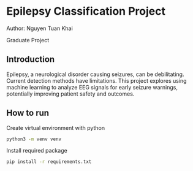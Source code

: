 # Epilepsy Classification Project
Author: Nguyen Tuan Khai

Graduate Project 

## Introduction 
Epilepsy, a neurological disorder causing seizures, can be debilitating. Current detection methods have limitations. This project explores using machine learning to analyze EEG signals for early seizure warnings, potentially improving patient safety and outcomes.

## How to run
Create virtual environment with python

```bash
python3 -m venv venv
```

Install required package

```bash
pip install -r requirements.txt
```

